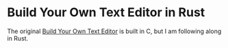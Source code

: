 # Build Your Own Text Editor in Rust

The original [Build Your Own Text Editor] is built in C, but I am following
along in Rust.


[Build Your Own Text Editor]: https://viewsourcecode.org/snaptoken/kilo/

